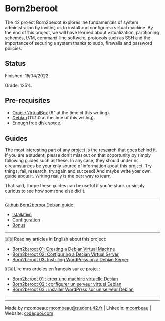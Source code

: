 # Born2beroot
The 42 project Born2beroot explores the fundamentals of system administration by inviting us to install and configure a virtual machine. By the end of this project, we will have learned about virtualization, partitioning schemes, LVM, command-line software, protocols such as SSH and the importance of securing a system thanks to sudo, firewalls and password policies.

## Status
Finished: 19/04/2022.

Grade: 125%.

## Pre-requisites
* [Oracle VirtualBox](https://www.virtualbox.org/) (6.1 at the time of this writing).
* [Debian](https://cdimage.debian.org/debian-cd/current/amd64/iso-cd/) (11.2.0 at the time of this writing).
* Enough free disk space.

## Guides

The most interesting part of any project is the research that goes behind it. If you are a student, please don't miss out on that opportunity by simply following guides such as these. In any case, they should under no circumstances be your only source of information about this project. Try things, fail, research, try again and succeed! And maybe write your own guide about it. Writing really is the best way to learn.

That said, I hope these guides can be useful if you're stuck or simply curious to see how someone else did it.

---

[Github Born2beroot Debian guide](https://github.com/mcombeau/Born2beroot/tree/main/guide):
* [Istallation](https://github.com/mcombeau/Born2beroot/blob/main/guide/installation_debian.md)
* [Configuration](https://github.com/mcombeau/Born2beroot/blob/main/guide/configuration_debian.md)
* [Bonus](https://github.com/mcombeau/Born2beroot/blob/main/guide/bonus_debian.md)

---

:us: Read my articles in English about this project: 
* [Born2beroot 01: Creating a Debian Virtual Machine](https://www.codequoi.com/en/born2beroot-01-creating-a-debian-virtual-machine/)
* [Born2beroot 02: Configuring a Debian Virtual Server](https://www.codequoi.com/en/born2beroot-02-configuring-a-debian-virtual-server/)
* [Born2beroot 03: Installing WordPress on a Debian Server](https://www.codequoi.com/en/born2beroot-03-installing-wordpress-on-a-debian-server/)

:fr: Lire mes articles en français sur ce projet : 
* [Born2beroot 01 : créer une machine virtuelle Debian](https://www.codequoi.com/born2beroot-01-creer-une-machine-virtuelle-debian/)
* [Born2beroot 02 : configurer un serveur virtuel Debian](https://www.codequoi.com/born2beroot-02-configurer-un-serveur-virtuel-debian/)
* [Born2beroot 03 : installer WordPress sur un serveur Debian](https://www.codequoi.com/born2beroot-03-installer-wordpress-sur-un-serveur-debian/)

---

---
Made by mcombeau: mcombeau@student.42.fr | LinkedIn: [mcombeau](https://www.linkedin.com/in/mia-combeau-86653420b/) | Website: [codequoi.com](https://www.codequoi.com)
